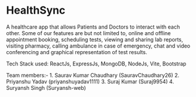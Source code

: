# HealthSync
A healthcare app that allows Patients and Doctors to interact with each other. Some of our features are but not limited to, online and offline appointment booking, scheduling tests, viewing and sharing lab reports, visiting pharmacy, calling ambulance in case of emergency, chat and video conferencing and graphical representation of test results.

Tech Stack used: ReactJs, ExpressJs, MongoDB, NodeJs, Vite, Bootstrap

Team members:- 1. Saurav Kumar Chaudhary (SauravChaudhary26)
               2. Priyanshu Yadav (priyanshuyadav1111)
               3. Suraj Kumar (Suraj9954)
               4. Suryansh Singh (Suryansh-web)
